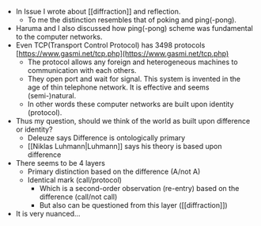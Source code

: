 * In Issue I wrote about [[diffraction]] and reflection.
	* To me the distinction resembles that of poking and ping(-pong).
* Haruma and I also discussed how ping(-pong) scheme was fundamental to the computer networks. 
* Even TCP(Transport Control Protocol) has 3498 protocols [https://www.gasmi.net/tcp.php](https://www.gasmi.net/tcp.php)
	* The protocol allows any foreign and heterogeneous machines to communication with each others.
	* They open port and wait for signal. This system is invented in the age of thin telephone network. It is effective and seems (semi-)natural.
	* In other words these computer networks are built upon identity (protocol).
* Thus my question, should we think of the world as built upon difference or identity?
	* Deleuze says Difference is ontologically primary
	* [[Niklas Luhmann|Luhmann]] says his theory is based upon difference
* There seems to be 4 layers
	* Primary distinction based on the difference (A/not A)
	* Identical mark (call/protocol)
		* Which is a second-order observation (re-entry) based on the difference (call/not call)
		* But also can be questioned from this layer ([[diffraction]])
* It is very nuanced...